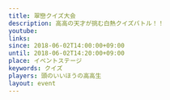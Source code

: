 ```yaml
---
title: 翠巒クイズ大会
description: 高高の天才が挑む白熱クイズバトル！！
youtube: 
links:
since: 2018-06-02T14:00:00+09:00
until: 2018-06-02T14:20:00+09:00
place: イベントステージ
keywords: クイズ
players: 頭のいいほうの高高生
layout: event
---
```

